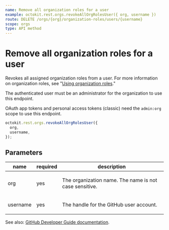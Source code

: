 ```yaml
---
name: Remove all organization roles for a user
example: octokit.rest.orgs.revokeAllOrgRolesUser({ org, username })
route: DELETE /orgs/{org}/organization-roles/users/{username}
scope: orgs
type: API method
---
```


# Remove all organization roles for a user

Revokes all assigned organization roles from a user. For more information on organization roles, see "[Using organization roles](https://docs.github.com/organizations/managing-peoples-access-to-your-organization-with-roles/using-organization-roles)."

The authenticated user must be an administrator for the organization to use this endpoint.

OAuth app tokens and personal access tokens (classic) need the `admin:org` scope to use this endpoint.

```js
octokit.rest.orgs.revokeAllOrgRolesUser({
  org,
  username,
});
```

## Parameters

<table>
  <thead>
    <tr>
      <th>name</th>
      <th>required</th>
      <th>description</th>
    </tr>
  </thead>
  <tbody>
    <tr><td>org</td><td>yes</td><td>

The organization name. The name is not case sensitive.

</td></tr>
<tr><td>username</td><td>yes</td><td>

The handle for the GitHub user account.

</td></tr>
  </tbody>
</table>

See also: [GitHub Developer Guide documentation](https://docs.github.com/rest/orgs/organization-roles#remove-all-organization-roles-for-a-user).
